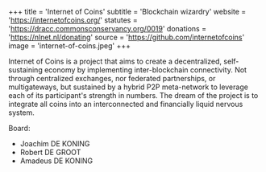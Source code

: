 +++
title = 'Internet of Coins'
subtitle = 'Blockchain wizardry'
website = 'https://internetofcoins.org/'
statutes = 'https://dracc.commonsconservancy.org/0019'
donations = 'https://nlnet.nl/donating'
source = 'https://github.com/internetofcoins'
image = 'internet-of-coins.jpeg'
+++

Internet of Coins is a project that aims to create a decentralized, self-sustaining economy by implementing inter-blockchain connectivity. Not through centralized exchanges, nor federated partnerships, or multigateways, but sustained by a hybrid P2P meta-network to leverage each of its participant's strength in numbers. The dream of the project is to integrate all coins into an interconnected and financially liquid nervous system.

Board:
 * Joachim DE KONING
 * Robert DE GROOT
 * Amadeus DE KONING
